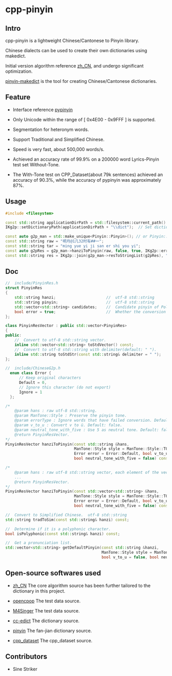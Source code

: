 # cpp-pinyin

## Intro

cpp-pinyin is a lightweight Chinese/Cantonese to Pinyin library.

Chinese dialects can be used to create their own dictionaries using makedict.

Initial version algorithm reference [zh_CN](https://github.com/ZiQiangWang/zh_CN), and undergo significant optimization.

[pinyin-makedict](https://github.com/wolfgitpr/pinyin-makedict) is the tool for creating Chinese/Cantonese dictionaries.

## Feature

+ Interface reference [pypinyin](https://github.com/mozillazg/python-pinyin)

+ Only Unicode within the range of  [ 0x4E00 - 0x9FFF ]  is supported.

+ Segmentation for heteronym words.

+ Support Traditional and Simplified Chinese.

+ Speed is very fast, about 500,000 words/s.

+ Achieved an accuracy rate of 99.9% on a 200000 word Lyrics-Pinyin test set Without-Tone.

+ The With-Tone test on CPP_Dataset(about 79k sentences) achieved an accuracy of 90.3%, while the accuracy of pypinyin
  was approximately 87%.

## Usage

```c++
#include <filesystem>

const std::string applicationDirPath = std::filesystem::current_path().string();
IKg2p::setDictionaryPath(applicationDirPath + "\\dict");  // Set dictionary path.

const auto g2p_man = std::make_unique<Pinyin::Pinyin>(); // or Pinyin::Jyutping
const std::string raw = "明月@1几32时有##一";
const std::string tar = "ming yue yi ji san er shi you yi";
const auto g2pRes = g2p_man->hanziToPinyin(raw, false, true, IKg2p::errorType::Ignore);
const std::string res = IKg2p::join(g2p_man->resToStringList(g2pRes), " ");
```

## Doc

```c++
//  include/PinyinRes.h
struct PinyinRes
{
    std::string hanzi;                      //  utf-8 std::string
    std::string pinyin;                     //  utf-8 std::string
    std::vector<std::string> candidates;    //  Candidate pinyin of Polyphonic Characters.
    bool error = true;                      //  Whether the conversion failed.
};

class PinyinResVector : public std::vector<PinyinRes>
{
public:
    //  Convert to utf-8 std::string vector.
    inline std::vector<std::string> toStdVector() const;
    //  Convert to utf-8 std::string with delimiter(default: " ").
    inline std::string toStdStr(const std::string& delimiter = " ");
};

//  include/ChineseG2p.h
  enum class Error {
      // Keep original characters
      Default = 0,
      // Ignore this character (do not export)
      Ignore = 1
  };

/*
    @param hans : raw utf-8 std::string.
    @param ManTone::Style : Preserve the pinyin tone.
    @param errorType : Ignore words that have failed conversion. Default: Keep original.
    @param v_to_u : Convert v to ü. Default: false.
    @param neutral_tone_with_five : Use 5 as neutral tone. Default: false.
    @return PinyinResVector.
*/
PinyinResVector hanziToPinyin(const std::string &hans,
                              ManTone::Style style = ManTone::Style::TONE,
                              Error error = Error::Default, bool v_to_u = false,
                              bool neutral_tone_with_five = false) const;

/*
    @param hans : raw utf-8 std::string vector, each element of the vector is a character.
    ...
    @return PinyinResVector.
*/
PinyinResVector hanziToPinyin(const std::vector<std::string> &hans,
                              ManTone::Style style = ManTone::Style::TONE,
                              Error error = Error::Default, bool v_to_u = false,
                              bool neutral_tone_with_five = false) const;

//  Convert to Simplified Chinese.  utf-8 std::string
std::string tradToSim(const std::string& hanzi) const;

//  Determine if it is a polyphonic character.
bool isPolyphonic(const std::string& hanzi) const;

//  Get a pronunciation list.
std::vector<std::string> getDefaultPinyin(const std::string &hanzi,
                                          ManTone::Style style = ManTone::Style::TONE,
                                          bool v_to_u = false, bool neutral_tone_with_five = false) const;
```

## Open-source softwares used

+ [zh_CN](https://github.com/ZiQiangWang/zh_CN)
  The core algorithm source has been further tailored to the dictionary in this project.

+ [opencpop](http://wenet.org.cn/opencpop/)
  The test data source.

+ [M4Singer](https://github.com/M4Singer/M4Singer)
  The test data source.

+ [cc-edict](https://cc-cedict.org/wiki/)
  The dictionary source.

+ [pinyin](https://github.com/kfcd/pinyin)
  The fan-jian dictionary source.

+ [cpp_dataset](https://github.com/kakaobrain/g2pm/tree/master/data)
  The cpp_dataset source.

## Contributors

+ Sine Striker
